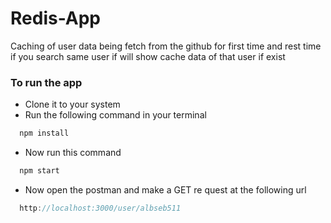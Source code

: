# Redis-App
Caching of user data being fetch from the github for first time and rest time if you search same user if will show cache data of that user if exist
### To run the app
- Clone it to your system
- Run the following command in your terminal
```js
  npm install
```
- Now run this command
```js
  npm start
```
- Now open the postman and make a GET re  quest at the following url
```js
  http://localhost:3000/user/albseb511

```

